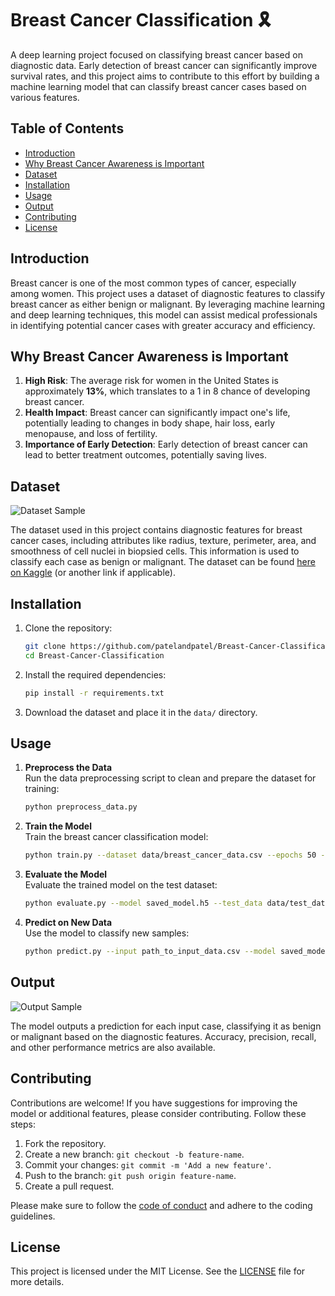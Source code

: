 # Breast Cancer Classification 🎗️

A deep learning project focused on classifying breast cancer based on diagnostic data. Early detection of breast cancer can significantly improve survival rates, and this project aims to contribute to this effort by building a machine learning model that can classify breast cancer cases based on various features.

## Table of Contents

- [Introduction](#introduction)
- [Why Breast Cancer Awareness is Important](#why-breast-cancer-awareness-is-important)
- [Dataset](#dataset)
- [Installation](#installation)
- [Usage](#usage)
- [Output](#output)
- [Contributing](#contributing)
- [License](#license)
  
## Introduction

Breast cancer is one of the most common types of cancer, especially among women. This project uses a dataset of diagnostic features to classify breast cancer as either benign or malignant. By leveraging machine learning and deep learning techniques, this model can assist medical professionals in identifying potential cancer cases with greater accuracy and efficiency.

## Why Breast Cancer Awareness is Important

1. **High Risk**: The average risk for women in the United States is approximately **13%**, which translates to a 1 in 8 chance of developing breast cancer.
2. **Health Impact**: Breast cancer can significantly impact one's life, potentially leading to changes in body shape, hair loss, early menopause, and loss of fertility.
3. **Importance of Early Detection**: Early detection of breast cancer can lead to better treatment outcomes, potentially saving lives.

## Dataset

![Dataset Sample](https://github.com/patelandpatel/Breast-Cancer-Classification/assets/129002378/8c840ccd-dc54-4814-ba0e-b31424cb325a)

The dataset used in this project contains diagnostic features for breast cancer cases, including attributes like radius, texture, perimeter, area, and smoothness of cell nuclei in biopsied cells. This information is used to classify each case as benign or malignant. The dataset can be found [here on Kaggle](https://www.kaggle.com/datasets/uciml/breast-cancer-wisconsin-data) (or another link if applicable).

## Installation

1. Clone the repository:
   ```bash
   git clone https://github.com/patelandpatel/Breast-Cancer-Classification.git
   cd Breast-Cancer-Classification
   ```

2. Install the required dependencies:
   ```bash
   pip install -r requirements.txt
   ```

3. Download the dataset and place it in the `data/` directory.

## Usage

1. **Preprocess the Data**  
   Run the data preprocessing script to clean and prepare the dataset for training:
   ```bash
   python preprocess_data.py
   ```

2. **Train the Model**  
   Train the breast cancer classification model:
   ```bash
   python train.py --dataset data/breast_cancer_data.csv --epochs 50 --batch_size 32
   ```

3. **Evaluate the Model**  
   Evaluate the trained model on the test dataset:
   ```bash
   python evaluate.py --model saved_model.h5 --test_data data/test_data.csv
   ```

4. **Predict on New Data**  
   Use the model to classify new samples:
   ```bash
   python predict.py --input path_to_input_data.csv --model saved_model.h5
   ```

## Output

![Output Sample](https://github.com/patelandpatel/Breast-Cancer-Classification/assets/129002378/1e454df1-4eff-4d10-ad7f-58dde1f55609)

The model outputs a prediction for each input case, classifying it as benign or malignant based on the diagnostic features. Accuracy, precision, recall, and other performance metrics are also available.

## Contributing

Contributions are welcome! If you have suggestions for improving the model or additional features, please consider contributing. Follow these steps:

1. Fork the repository.
2. Create a new branch: `git checkout -b feature-name`.
3. Commit your changes: `git commit -m 'Add a new feature'`.
4. Push to the branch: `git push origin feature-name`.
5. Create a pull request.

Please make sure to follow the [code of conduct](CODE_OF_CONDUCT.md) and adhere to the coding guidelines.

## License

This project is licensed under the MIT License. See the [LICENSE](LICENSE) file for more details.
